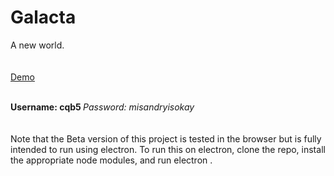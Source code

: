 # Galacta
A new world.
<br>
<br>
<br>
[Demo](https://specifiesdev.github.io/galacta/index)

<br>
<b> Username: cqb5 </b>
<i> Password: misandryisokay </i>
<br>
<br>
<br>
Note that the Beta version of this project is tested in the browser but is fully intended to run using electron. To run this on electron, clone the repo, install the appropriate node modules, and run electron .

